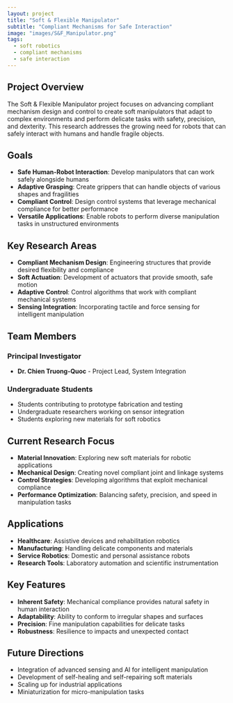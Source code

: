 ```yaml
---
layout: project
title: "Soft & Flexible Manipulator"
subtitle: "Compliant Mechanisms for Safe Interaction"
image: "images/S&F_Manipulator.png"
tags:
  - soft robotics
  - compliant mechanisms
  - safe interaction
---
```


## Project Overview

The Soft & Flexible Manipulator project focuses on advancing compliant mechanism design and control to create soft manipulators that adapt to complex environments and perform delicate tasks with safety, precision, and dexterity. This research addresses the growing need for robots that can safely interact with humans and handle fragile objects.

## Goals

- **Safe Human-Robot Interaction**: Develop manipulators that can work safely alongside humans
- **Adaptive Grasping**: Create grippers that can handle objects of various shapes and fragilities
- **Compliant Control**: Design control systems that leverage mechanical compliance for better performance
- **Versatile Applications**: Enable robots to perform diverse manipulation tasks in unstructured environments

## Key Research Areas

- **Compliant Mechanism Design**: Engineering structures that provide desired flexibility and compliance
- **Soft Actuation**: Development of actuators that provide smooth, safe motion
- **Adaptive Control**: Control algorithms that work with compliant mechanical systems
- **Sensing Integration**: Incorporating tactile and force sensing for intelligent manipulation

## Team Members

### Principal Investigator
- **Dr. Chien Truong-Quoc** - Project Lead, System Integration

<!-- ### Graduate Students
- Students working on compliant mechanism design
- Researchers developing soft actuation systems
- Graduate students focusing on control algorithms -->

### Undergraduate Students
- Students contributing to prototype fabrication and testing
- Undergraduate researchers working on sensor integration
- Students exploring new materials for soft robotics

## Current Research Focus

- **Material Innovation**: Exploring new soft materials for robotic applications
- **Mechanical Design**: Creating novel compliant joint and linkage systems
- **Control Strategies**: Developing algorithms that exploit mechanical compliance
- **Performance Optimization**: Balancing safety, precision, and speed in manipulation tasks

## Applications

- **Healthcare**: Assistive devices and rehabilitation robotics
- **Manufacturing**: Handling delicate components and materials
- **Service Robotics**: Domestic and personal assistance robots
- **Research Tools**: Laboratory automation and scientific instrumentation

## Key Features

- **Inherent Safety**: Mechanical compliance provides natural safety in human interaction
- **Adaptability**: Ability to conform to irregular shapes and surfaces
- **Precision**: Fine manipulation capabilities for delicate tasks
- **Robustness**: Resilience to impacts and unexpected contact

## Future Directions

- Integration of advanced sensing and AI for intelligent manipulation
- Development of self-healing and self-repairing soft materials
- Scaling up for industrial applications
- Miniaturization for micro-manipulation tasks
